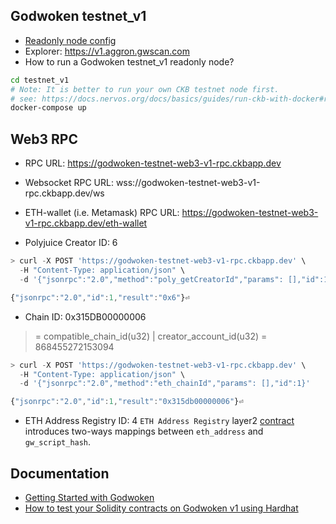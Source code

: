 ## Godwoken testnet_v1

* [Readonly node config](./gw-testnet_v1-config-readonly.toml)
* Explorer: https://v1.aggron.gwscan.com
* How to run a Godwoken testnet_v1 readonly node?
```sh
cd testnet_v1
# Note: It is better to run your own CKB testnet node first.
# see: https://docs.nervos.org/docs/basics/guides/run-ckb-with-docker#run-a-ckb-testnet-node
docker-compose up
```

## Web3 RPC

* RPC URL: https://godwoken-testnet-web3-v1-rpc.ckbapp.dev
* Websocket RPC URL: wss://godwoken-testnet-web3-v1-rpc.ckbapp.dev/ws
* ETH-wallet (i.e. Metamask) RPC URL: https://godwoken-testnet-web3-v1-rpc.ckbapp.dev/eth-wallet

* Polyjuice Creator ID: 6
```js
> curl -X POST 'https://godwoken-testnet-web3-v1-rpc.ckbapp.dev' \
  -H "Content-Type: application/json" \
  -d '{"jsonrpc":"2.0","method":"poly_getCreatorId","params": [],"id":1}'

{"jsonrpc":"2.0","id":1,"result":"0x6"}⏎
```

* Chain ID: 0x315DB00000006
> = compatible_chain_id(u32) | creator_account_id(u32) = 868455272153094
```js
> curl -X POST 'https://godwoken-testnet-web3-v1-rpc.ckbapp.dev' \
  -H "Content-Type: application/json" \
  -d '{"jsonrpc":"2.0","method":"eth_chainId","params": [],"id":1}'

{"jsonrpc":"2.0","id":1,"result":"0x315db00000006"}⏎
```

* ETH Address Registry ID: 4
`ETH Address Registry` layer2 [contract](https://github.com/nervosnetwork/godwoken-polyjuice/blob/8741eec/c/eth_addr_reg.c#L2) introduces two-ways mappings between `eth_address` and `gw_script_hash`.

## Documentation

* [Getting Started with Godwoken](https://startwithnervos.com/godwoken)
* [How to test your Solidity contracts on Godwoken v1 using Hardhat](https://github.com/nervosnetwork/godwoken-tests)

